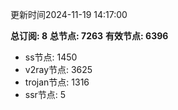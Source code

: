更新时间2024-11-19 14:17:00

**总订阅: 8**
**总节点: 7263**
**有效节点: 6396**
- ss节点: 1450
- v2ray节点: 3625
- trojan节点: 1316
- ssr节点: 5
